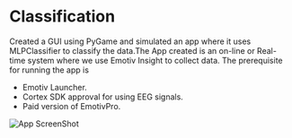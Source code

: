 # Classification

Created a GUI using PyGame and simulated an app where it uses MLPClassifier to classify the data.The App created is an on-line or Real-time system where we use Emotiv Insight to collect data. The prerequisite for running the app is 
* Emotiv Launcher.
* Cortex SDK approval for using EEG signals.
* Paid version of EmotivPro.

![App ScreenShot]('https://github.com/rajivchoudhury/Classification/blob/main/image.png')